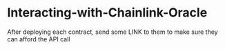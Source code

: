 # Interacting-with-Chainlink-Oracle

After deploying each contract, send some LINK to them to make sure they can afford the API call
